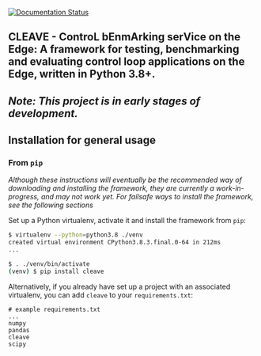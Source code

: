 [![Documentation Status](https://readthedocs.org/projects/cleave/badge/?version=latest)](https://cleave.readthedocs.io/en/latest/?badge=latest)

CLEAVE - ControL bEnmArking serVice on the Edge: A framework for testing, benchmarking and evaluating control loop applications on the Edge, written in Python 3.8+.
---
*Note: This project is in early stages of development.*
---

## Installation for general usage
### From `pip`

*Although these instructions will eventually be the recommended way of downloading and installing the framework, they are currently a work-in-progress, and may not work yet. For failsafe ways to install the framework, see the following sections*

Set up a Python virtualenv, activate it and install the framework from `pip`:

```bash
$ virtualenv --python=python3.8 ./venv
created virtual environment CPython3.8.3.final.0-64 in 212ms
...

$ . ./venv/bin/activate
(venv) $ pip install cleave
```

Alternatively, if you already have set up a project with an associated virtualenv, you can add `cleave` to your `requirements.txt`:

```text
# example requirements.txt
...
numpy
pandas
cleave
scipy
```

```bash
(venv) pip install -Ur ./requirements.txt
```

### From the repositories

1. Clone the repository: `$ git clone git@github.com:KTH-EXPECA/CLEAVE.git`

2. In your project directory, set up a Python virtualenv and activate it:

    ```bash
    $ cd myproject/
    $ virtualenv --python=python3.8 ./venv
    created virtual environment CPython3.8.3.final.0-64 in 212ms
    ...
    
    $ . ./venv/bin/activate
   (venv) $
    ```

3. Install CLEAVE from the previously cloned repositories by pointing `pip` to the root of the CLEAVE repo:

    ```bash
    (venv) $ pip install -U /path/to/CLEAVE
    ```
    

## Setting up for development:

1. Clone the CLEAVE repository:
   ```bash
   $ git clone git@github.com:KTH-EXPECA/CLEAVE.git
   $ cd ./CLEAVE
   ```

2.  Create a Python 3.8+ virtualenv and install the development dependencies:
    
    ```bash
    $ virtualenv --python=python3.8 ./venv
    created virtual environment CPython3.8.3.final.0-64 in 212ms
    ...
    
    $ . ./venv/bin/activate
    (venv) $ pip install -Ur ./requirements.txt
    ```

3. (Optional) To build the documentation using Sphinx:

    1. Install the documentation dependencies:
    
        ```bash
        (venv) $ pip install -Ur requirements_docs.txt
        ```
    
    2. Document code using the Numpy docstring format (see below).
    
    3. Generate reStructured text files for the code using `sphinx-apidocs` from the top-level directory:
    
        ```bash
        $ sphinx-apidoc -fo docs/source . ./setup.py ./cleave/client/actuator.py ./cleave/client/sensor.py ./cleave/client/plant.py ./cleave/network/handler.py ./tests ./examples
        ```
       
       Note the exclude directives in the command, to avoid generating documentation for files such as `setup.py` and files deep within the project structure. 
    4. (Optional) To preview what the documentation will look like when published on [cleave.readthedocs.io
    ](https://cleave.readthedocs.io), build it with `GNU Make`:
    
        ```bash
        $ cd docs/
        $ make html
        ```
       
       The compiled HTML structure will be output to `docs/build`, from where it can be viewed in a browser.
       
### Running the Inverted Pendulum example implementation

Example implementations of an inverted pendulum plant and controller setup are included.

To run the server:
```bash
(venv) $ python cleave_controller.py examples/controller_config.py
```

By default, the controller listens on UDP port 50000. This can be changed from the command line using the `--bind-port <port>` option.

To run the client:
```bash
(venv) $ python cleave_plant.py examples/plant_config.py
```

Again, by default the plant connects to UDP port 50000 on `localhost`. This can be altered from the command line using the `--host-address <ip/hostname> <port>` option.

Both the plant and controller run scripts have additional options -- see their respective help menus for details (`--help` flag).

### Code style and standards:

*When developing on this project, please configure your IDE to adhere to the following guidelines.*

The code in this repository should be [PEP8 coding style guide](https://pep8.org/) compliant, with one exception: maximum line length. 
[PEP8 specifies a maximum line length of 79 characters](https://pep8.org/#maximum-line-length), a relic of a time where widescreen monitors didn't exist. In this project, we extend the maximum line length to 120 characters.

Furthermore, code documentation in this project should follow the [Numpy docstring format as detailed here.](https://numpydoc.readthedocs.io/en/latest/format.html#docstring-standard)

Finally, every Python module in this project should include an Apache License v2.0 statement at the top:

```python
#  Copyright (c) 2020 KTH Royal Institute of Technology
#
#  Licensed under the Apache License, Version 2.0 (the 'License');
#  you may not use this file except in compliance with the License.
#  You may obtain a copy of the License at
#
#         http://www.apache.org/licenses/LICENSE-2.0
#
#  Unless required by applicable law or agreed to in writing, software
#  distributed under the License is distributed on an 'AS IS' BASIS,
#  WITHOUT WARRANTIES OR CONDITIONS OF ANY KIND, either express or implied.
#  See the License for the specific language governing permissions and
#   limitations under the License.
# 
```

## License

Copyright 2020 KTH Royal Institute of Technology

Licensed under the Apache License, Version 2.0 (the "License"); you may not use this project except in compliance with the License. A copy of the license is included in the [LICENSE](LICENSE) file.

Unless required by applicable law or agreed to in writing, software distributed under the License is distributed on an "AS IS" BASIS, WITHOUT WARRANTIES OR CONDITIONS OF ANY KIND, either express or implied. See the License for the specific language governing permissions and limitations under the License.
